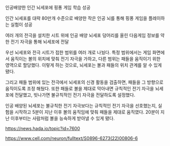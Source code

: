 인공배양한 인간 뇌세포에 핑퐁 게임 학습 성공

	
인간 뇌세포를 대략 80만개 수준으로 배양한 작은 인공 뇌를 통해 핑퐁 게임을 플레이하는 실험이 성공

여러 개의 전극을 설치한 시트 위에 인공 배양 뇌세포 덩어리를 올린 다음게임 정보를 약한 전기 자극을 통해 뇌세포에 전달

우선 뇌세포와 전극 시트가 접한 범위를 여러 개로 나눴다.
특정 범위에서는 게임 화면에서 움직이는 볼의 위치에 맞춰 전기 자극을 가하고,
다른 범위는 패들을 움직이기 위한 영역으로 할당했다.
이렇게 하는 것으로, 뇌세포는 볼과 패들의 위치 관계를 알 수 있게 됐다.

그리고 패들 범위에 있는 전극에서 뇌세포의 신경 활동을 검출하면,
패들을 그 방향으로 움직이도록 조정 해뒀다.
또한 패들로 볼을 제대로 막아내면 규칙적인 전기 자극을 뇌세포에 전달했고,
빗나가면 불규칙적인 전기 자극을 전달하도록 설정했다.

인공 배양된 뇌세포는 불규칙한 전기 자극보다는 규칙적인 전기 자극을 선호했는지,
실험을 시작하고 5분이 지난 이후 볼의 움직임에 맞춰 패들을 제대로 움직였다.
20분이 지난 이후부터는 사람처럼 볼을 능숙하게 받아낼 수 있게 됐다.

https://news.hada.io/topic?id=7600

https://www.cell.com/neuron/fulltext/S0896-6273(22)00806-6

